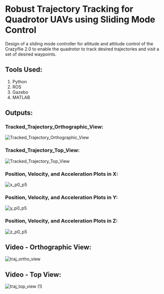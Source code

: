 # Robust Trajectory Tracking for Quadrotor UAVs using Sliding Mode Control

Design of a sliding mode controller for altitude and attitude control of the Crazyflie 2.0 to enable the quadrotor to track desired trajectories and visit a set of desired waypoints.

## Tools Used:
1. Python
2. ROS
3. Gazebo
4. MATLAB

## Outputs:

### Tracked_Trajectory_Orthographic_View:
![Tracked_Trajectory_Orthographic_View](https://github.com/miheer-diwan/quadrotor_sliding_mode_control/assets/79761017/4e54a027-79f9-4730-a835-b6ccf039de7e)

### Tracked_Trajectory_Top_View:
![Tracked_Trajectory_Top_View](https://github.com/miheer-diwan/quadrotor_sliding_mode_control/assets/79761017/03eea55c-ed5a-4877-802a-6d07164ff2ca)

### Position, Velocity, and Acceleration Plots in X:
![x_p0_p5](https://github.com/miheer-diwan/quadrotor_sliding_mode_control/assets/79761017/05dbc69a-74ca-4fc1-aea7-2fba8d812b60)

### Position, Velocity, and Acceleration Plots in Y:
![y_p0_p5](https://github.com/miheer-diwan/quadrotor_sliding_mode_control/assets/79761017/b680f7d5-b250-4d1a-b694-9f51da30ed9c)

### Position, Velocity, and Acceleration Plots in Z:
![z_p0_p5](https://github.com/miheer-diwan/quadrotor_sliding_mode_control/assets/79761017/eedbf098-10af-4734-b9d5-94f7550bb065)


## Video - Orthographic View:
![traj_ortho_view](https://github.com/miheer-diwan/quadrotor_sliding_mode_control/assets/79761017/3283e53d-63ab-4daa-8bd5-436cd9b25f68)

## Video - Top View:

![traj_top_view (1)](https://github.com/miheer-diwan/quadrotor_sliding_mode_control/assets/79761017/e1079288-bd6a-4c91-bf0c-7c134df65e0d)
